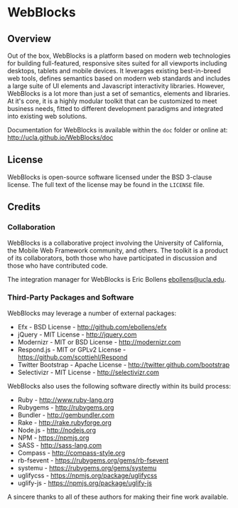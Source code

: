 # WebBlocks

## Overview

Out of the box, WebBlocks is a platform based on modern web technologies for 
building full-featured, responsive sites suited for all viewports including 
desktops, tablets and mobile devices. It leverages existing best-in-breed web 
tools, defines semantics based on modern web standards and includes a large 
suite of UI elements and Javascript interactivity libraries. However, WebBlocks 
is a lot more than just a set of semantics, elements and libraries. At it's 
core, it is a highly modular toolkit that can be customized to meet business 
needs, fitted to different development paradigms and integrated into existing 
web solutions.

Documentation for WebBlocks is available within the `doc` folder or online at:
http://ucla.github.io/WebBlocks/doc

## License

WebBlocks is open-source software licensed under the BSD 3-clause license. The 
full text of the license may be found in the `LICENSE` file.

## Credits

### Collaboration

WebBlocks is a collaborative project involving the University of California, 
the Mobile Web Framework community, and others. The toolkit is a product of 
its collaborators, both those who have participated in discussion and those 
who have contributed code.

The integration manager for WebBlocks is Eric Bollens <ebollens@ucla.edu>.

### Third-Party Packages and Software

WebBlocks may leverage a number of external packages:

* Efx - BSD License - http://github.com/ebollens/efx
* jQuery - MIT License - http://jquery.com
* Modernizr - MIT or BSD License - http://modernizr.com
* Respond.js - MIT or GPLv2 License - https://github.com/scottjehl/Respond
* Twitter Bootstrap - Apache License - http://twitter.github.com/bootstrap
* Selectivizr - MIT License - http://selectivizr.com

WebBlocks also uses the following software directly within its build process:

* Ruby - http://www.ruby-lang.org
* Rubygems - http://rubygems.org
* Bundler - http://gembundler.com
* Rake - http://rake.rubyforge.org
* Node.js - http://nodejs.org
* NPM - https://npmjs.org
* SASS - http://sass-lang.com
* Compass - http://compass-style.org
* rb-fsevent - https://rubygems.org/gems/rb-fsevent
* systemu - https://rubygems.org/gems/systemu
* uglifycss - https://npmjs.org/package/uglifycss
* uglify-js - https://npmjs.org/package/uglify-js

A sincere thanks to all of these authors for making their fine work available.

